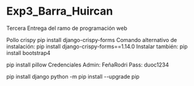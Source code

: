 # Exp3_Barra_Huircan
Tercera Entrega del ramo de programación web

Pollo crispy 
pip install django-crispy-forms
Comando alternativo de instalación: pip install django-crispy-forms==1.14.0
Instalar también: pip install bootstrap4

pip install pillow
Credenciales 
Admin: FeñaRodri
Pass: duoc1234

pip install django
python -m pip install --upgrade pip

